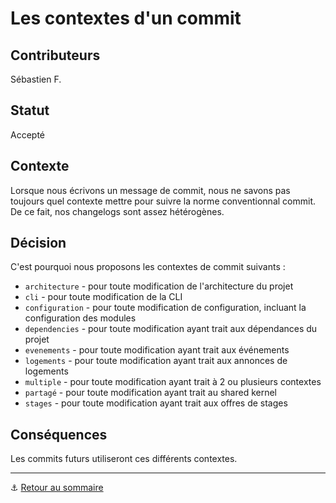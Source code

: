 # Les contextes d'un commit

## Contributeurs

Sébastien F.

## Statut

Accepté

## Contexte

Lorsque nous écrivons un message de commit, nous ne savons pas toujours quel contexte mettre pour suivre la norme 
conventionnal commit. De ce fait, nos changelogs sont assez hétérogènes.

## Décision

C'est pourquoi nous proposons les contextes de commit suivants :

+ `architecture` - pour toute modification de l'architecture du projet
+ `cli` - pour toute modification de la CLI
+ `configuration` - pour toute modification de configuration, incluant la configuration des modules
+ `dependencies` - pour toute modification ayant trait aux dépendances du projet
+ `evenements` - pour toute modification ayant trait aux événements
+ `logements` - pour toute modification ayant trait aux annonces de logements
+ `multiple` - pour toute modification ayant trait à 2 ou plusieurs contextes
+ `partagé` - pour toute modification ayant trait au shared kernel
+ `stages` - pour toute modification ayant trait aux offres de stages

## Conséquences

Les commits futurs utiliseront ces différents contextes.

---

⚓️ [Retour au sommaire](./index.md)
